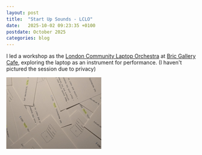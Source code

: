 ```yaml
---
layout: post
title:  "Start Up Sounds - LCLO"
date:   2025-10-02 09:23:35 +0100
postdate: October 2025
categories: blog
---
```


I led a workshop as the [London Community Laptop Orchestra][lclo] at [Bric Gallery Cafe][bric], exploring the laptop as an instrument for performance. (I haven't pictured the session due to privacy)

<a href="/assets/img/updates/lcloscores.jpeg"><img src="/assets/img/updates/lcloscores.jpeg" height="auto" width="50%"/></a>

[lclo]: https://lclo.otherkat.com/
[bric]:https://www.instagram.com/bricgallerycafe/